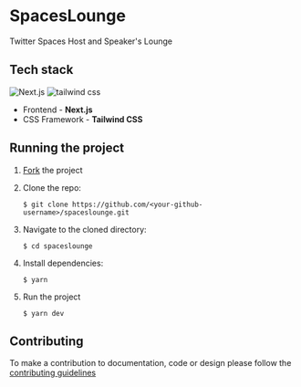 # SpacesLounge

Twitter Spaces Host and Speaker's Lounge

## Tech stack

![Next.js](https://img.shields.io/badge/Next.js-305FCB?style=for-the-badge&logo=next.js&logoColor=white)
![tailwind css](https://img.shields.io/badge/tailwind_css-305FCB?style=for-the-badge&logo=tailwindcss&logoColor=white)

- Frontend - **Next.js**
- CSS Framework - **Tailwind CSS**


## Running the project

1. [Fork](https://github.com/avie-dev/spaceslounge/fork) the project

2. Clone the repo:

   ```console
   $ git clone https://github.com/<your-github-username>/spaceslounge.git
   ```

3. Navigate to the cloned directory:

   ```console
   $ cd spaceslounge
   ```

4. Install dependencies:

   ```console
   $ yarn
   ```

5. Run the project

   ```console
   $ yarn dev
   ```

## Contributing

To make a contribution to documentation, code or design please follow the [contributing guidelines](https://github.com/avie-dev/spaceslounge/blob/main/CONTRIBUTING.md)
